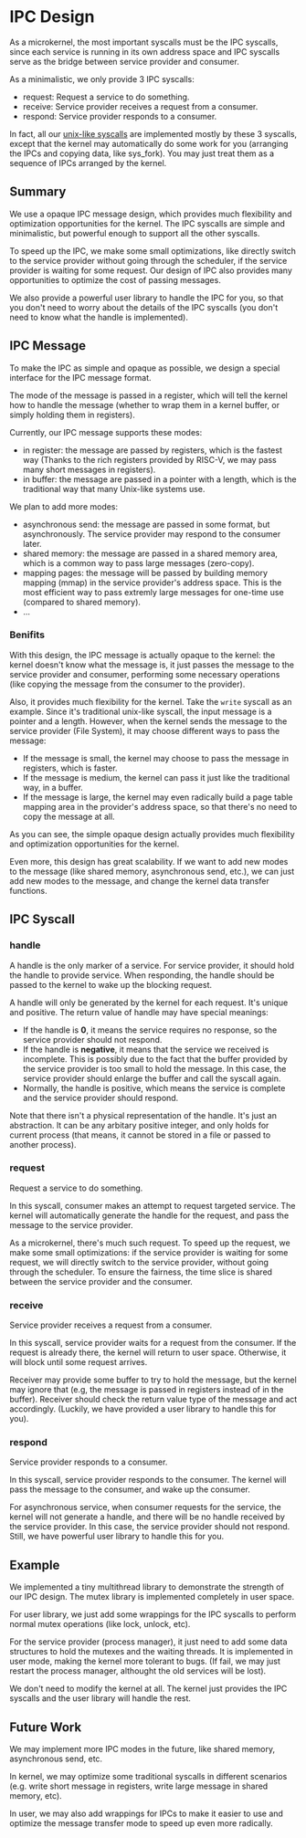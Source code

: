# IPC Design

As a microkernel, the most important syscalls must be the IPC syscalls, since each service is running in its own address space and IPC syscalls serve as the bridge between service provider and consumer.

As a minimalistic, we only provide 3 IPC syscalls:

- request: Request a service to do something.
- receive: Service provider receives a request from a consumer.
- respond: Service provider responds to a consumer.

In fact, all our [unix-like syscalls](syscall.md) are implemented mostly by these 3 syscalls, except that the kernel may automatically do some work for you (arranging the IPCs and copying data, like sys_fork). You may just treat them as a sequence of IPCs arranged by the kernel.

## Summary

We use a opaque IPC message design, which provides much flexibility and optimization opportunities for the kernel. The IPC syscalls are simple and minimalistic, but powerful enough to support all the other syscalls.

To speed up the IPC, we make some small optimizations, like directly switch to the service provider without going through the scheduler, if the service provider is waiting for some request. Our design of IPC also provides many opportunities to optimize the cost of passing messages.

We also provide a powerful user library to handle the IPC for you, so that you don't need to worry about the details of the IPC syscalls (you don't need to know what the handle is implemented).

## IPC Message

To make the IPC as simple and opaque as possible, we design a special interface for the IPC message format.

The mode of the message is passed in a register, which will tell the kernel how to handle the message (whether to wrap them in a kernel buffer, or simply holding them in registers).

Currently, our IPC message supports these modes:

- in register: the message are passed by registers, which is the fastest way (Thanks to the rich registers provided by RISC-V, we may pass many short messages in registers).
- in buffer: the message are passed in a pointer with a length, which is the traditional way that many Unix-like systems use.

We plan to add more modes:

- asynchronous send: the message are passed in some format, but asynchronously. The service provider may respond to the consumer later.
- shared memory: the message are passed in a shared memory area, which is a common way to pass large messages (zero-copy).
- mapping pages: the message will be passed by building memory mapping (mmap) in the service provider's address space. This is the most efficient way to pass extremly large messages for one-time use (compared to shared memory).
- ...

### Benifits

With this design, the IPC message is actually opaque to the kernel: the kernel doesn't know what the message is, it just passes the message to the service provider and consumer, performing some necessary operations (like copying the message from the consumer to the provider).

Also, it provides much flexibility for the kernel. Take the `write` syscall as an example. Since it's traditional unix-like syscall, the input message is a pointer and a length. However, when the kernel sends the message to the service provider (File System), it may choose different ways to pass the message:

- If the message is small, the kernel may choose to pass the message in registers, which is faster.
- If the message is medium, the kernel can pass it just like the traditional way, in a buffer.
- If the message is large, the kernel may even radically build a page table mapping area in the provider's address space, so that there's no need to copy the message at all.

As you can see, the simple opaque design actually provides much flexibility and optimization opportunities for the kernel.

Even more, this design has great scalability. If we want to add new modes to the message (like shared memory, asynchronous send, etc.), we can just add new modes to the message, and change the kernel data transfer functions.

## IPC Syscall

### handle

A handle is the only marker of a service. For service provider, it should hold the handle to provide service. When responding, the handle should be passed to the kernel to wake up the blocking request.

A handle will only be generated by the kernel for each request. It's unique and positive. The return value of handle may have special meanings:

- If the handle is **0**, it means the service requires no response, so the service provider should not respond.
- If the handle is **negative**, it means that the service we received is incomplete. This is possibly due to the fact that the buffer provided by the service provider is too small to hold the message. In this case, the service provider should enlarge the buffer and call the syscall again.
- Normally, the handle is positive, which means the service is complete and the service provider should respond.

Note that there isn't a physical representation of the handle. It's just an abstraction. It can be any arbitary positive integer, and only holds for current process (that means, it cannot be stored in a file or passed to another process).

### request

Request a service to do something.

In this syscall, consumer makes an attempt to request targeted service. The kernel will automatically generate the handle for the request, and pass the message to the service provider.

As a microkernel, there's much such request. To speed up the request, we make some small optimizations: if the service provider is waiting for some request, we will directly switch to the service provider, without going through the scheduler. To ensure the fairness, the time slice is shared between the service provider and the consumer.

### receive

Service provider receives a request from a consumer.

In this syscall, service provider waits for a request from the consumer. If the request is already there, the kernel will return to user space. Otherwise, it will block until some request arrives.

Receiver may provide some buffer to try to hold the message, but the kernel may ignore that (e.g, the message is passed in registers instead of in the buffer). Receiver should check the return value type of the message and act accordingly. (Luckily, we have provided a user library to handle this for you).

### respond

Service provider responds to a consumer.

In this syscall, service provider responds to the consumer. The kernel will pass the message to the consumer, and wake up the consumer.

For asynchronous service, when consumer requests for the service, the kernel will not generate a handle, and there will be no handle received by the service provider. In this case, the service provider should not respond. Still, we have powerful user library to handle this for you.

## Example

We implemented a tiny multithread library to demonstrate the strength of our IPC design. The mutex library is implemented completely in user space.

For user library, we just add some wrappings for the IPC syscalls to perform normal mutex operations (like lock, unlock, etc).

For the service provider (process manager), it just need to add some data structures to hold the mutexes and the waiting threads. It is implemented in user mode, making the kernel more tolerant to bugs. (If fail, we may just restart the process manager, althought the old services will be lost).

We don't need to modify the kernel at all. The kernel just provides the IPC syscalls and the user library will handle the rest.

## Future Work

We may implement more IPC modes in the future, like shared memory, asynchronous send, etc.

In kernel, we may optimize some traditional syscalls in different scenarios (e.g. write short message in registers, write large message in shared memory, etc).

In user, we may also add wrappings for IPCs to make it easier to use and optimize the message transfer mode to speed up even more radically.

